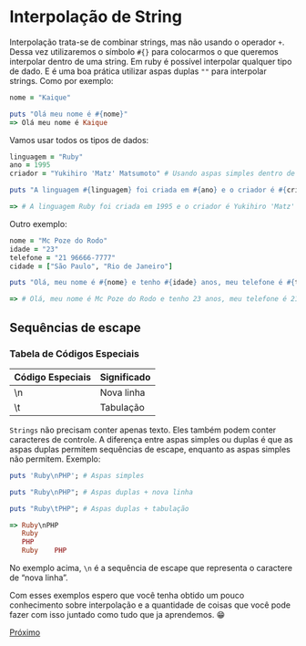 # Interpolação de String

Interpolação trata-se de combinar strings, mas não usando o operador `+`. Dessa vez utilizaremos o símbolo `#{}` para colocarmos o que queremos interpolar dentro de uma string. Em ruby é possível interpolar qualquer tipo de dado. E é uma boa prática utilizar aspas duplas `""` para interpolar strings. Como por exemplo:

```ruby
nome = "Kaique"

puts "Olá meu nome é #{nome}"
=> Olá meu nome é Kaique
```

Vamos usar todos os tipos de dados:

```ruby
linguagem = "Ruby"
ano = 1995
criador = "Yukihiro 'Matz' Matsumoto" # Usando aspas simples dentro de aspas duplas para conseguir usar aspas

puts "A linguagem #{linguagem} foi criada em #{ano} e o criador é #{criador}"

=> # A linguagem Ruby foi criada em 1995 e o criador é Yukihiro 'Matz' Matsumoto
```

Outro exemplo:

```ruby
nome = "Mc Poze do Rodo"
idade = "23"
telefone = "21 96666-7777"
cidade = ["São Paulo", "Rio de Janeiro"]

puts "Olá, meu nome é #{nome} e tenho #{idade} anos, meu telefone é #{telefone} e moro em #{cidade[0]} e no #{cidade[1]}"

=> # Olá, meu nome é Mc Poze do Rodo e tenho 23 anos, meu telefone é 21 96666-7777 e moro em São Paulo e no Rio de Janeiro
```

## Sequências de escape

### Tabela de Códigos Especiais

|Código Especiais | Significado |
|-----------------| ------------
| \n              |  Nova linha |
| \t              |  Tabulação  |

`Strings` não precisam conter apenas texto. Eles também podem conter caracteres de controle. A diferença entre aspas simples ou duplas é que as aspas duplas permitem sequências de escape, enquanto as aspas simples não permitem. Exemplo:

```ruby
puts 'Ruby\nPHP'; # Aspas simples

puts "Ruby\nPHP"; # Aspas duplas + nova linha

puts "Ruby\tPHP"; # Aspas duplas + tabulação

=> Ruby\nPHP
   Ruby
   PHP
   Ruby    PHP
```

No exemplo acima, `\n` é a sequência de escape que representa o caractere de “nova linha”.

Com esses exemplos espero que você tenha obtido um pouco conhecimento sobre interpolação e a quantidade de coisas que você pode fazer com isso juntado como tudo que ja aprendemos. 😁

[Próximo](8-entrada-e-saida.md)
